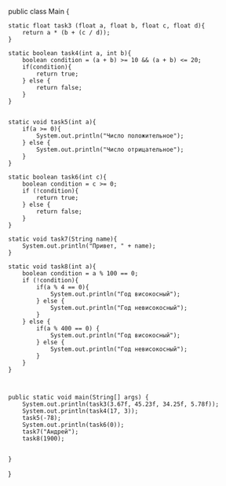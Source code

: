 public class Main {

    static float task3 (float a, float b, float c, float d){
        return a * (b + (c / d));
    }

    static boolean task4(int a, int b){
        boolean condition = (a + b) >= 10 && (a + b) <= 20;
        if(condition){
            return true;
        } else {
            return false;
        }
    }


    static void task5(int a){
        if(a >= 0){
            System.out.println("Число положительное");
        } else {
            System.out.println("Число отрицательное");
        }
    }

    static boolean task6(int c){
        boolean condition = c >= 0;
        if (!condition){
            return true;
        } else {
            return false;
        }
    }

    static void task7(String name){
        System.out.println("Привет, " + name);
    }

    static void task8(int a){
        boolean condition = a % 100 == 0;
        if (!condition){
            if(a % 4 == 0){
                System.out.println("Год високосный");
            } else {
                System.out.println("Год невисокосный");
            }
        } else {
            if(a % 400 == 0) {
                System.out.println("Год високосный");
            } else {
                System.out.println("Год невисокосный");
            }
        }
    }



    public static void main(String[] args) {
        System.out.println(task3(3.67f, 45.23f, 34.25f, 5.78f));
        System.out.println(task4(17, 3));
        task5(-78);
        System.out.println(task6(0));
        task7("Андрей");
        task8(1900);


    }
}
